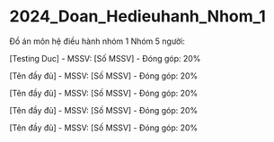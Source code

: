 # 2024_Doan_Hedieuhanh_Nhom_1
Đồ án môn hệ điều hành nhóm 1 
Nhóm 5 người: 

[Testing Duc] - MSSV: [Số MSSV] - Đóng góp: 20%

[Tên đầy đủ] - MSSV: [Số MSSV] - Đóng góp: 20%

[Tên đầy đủ] - MSSV: [Số MSSV] - Đóng góp: 20%

[Tên đầy đủ] - MSSV: [Số MSSV] - Đóng góp: 20%

[Tên đầy đủ] - MSSV: [Số MSSV] - Đóng góp: 20%
